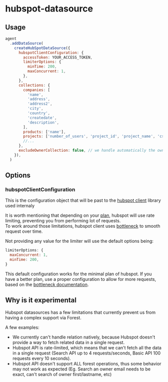 # hubspot-datasource

## Usage

``` javascript
agent
  .addDataSource(
    createHubSpotDataSource({
      hubspotClientConfiguration: {
        accessToken: YOUR_ACCESS_TOKEN,
        limiterOptions: {
          minTime: 200,
          maxConcurrent: 1,
        },
      },
      collections: {
        companies: [
          'name',
          'address',
          'address2',
          'city',
          'country',
          'createdate',
          'description',
        ],
        products: ['name'],
        projects: ['number_of_users', 'project_id', 'project_name', 'cs_owner'],
        //...
      },
      excludeOwnerCollection: false, // we handle automatically the owner collection, but you can exclude it if you want.
    }),
  )

```
## Options 

### hubspotClientConfiguration 

This is the configuration object that will be past to the [hubspot client](https://github.com/HubSpot/hubspot-api-nodejs) library used internaly

It is worth mentioning that depending on your [plan](https://developers.hubspot.com/beta-docs/guides/apps/api-usage/usage-details#private-apps), hubspot will use rate limiting, preventing you from performing lot of requests.  
To work around those limitations, hubspot client uses [bottleneck](https://github.com/SGrondin/bottleneck) to smooth request over time.   

Not providing any value for the limiter will use the default options being: 

```javascript
limiterOptions: {
  maxConcurrent: 1,
  minTime: 200,
}
```

This default configuration works for the minimal plan of hubspot. If you have a better plan, use a proper configuration to allow for more requests, based on the [bottleneck documentation](https://github.com/SGrondin/bottleneck?tab=readme-ov-file#docs). 

## Why is it experimental

Hubspot datasources has a few limitations that currently prevent us from having a complex support via Forest.

A few examples:
- We currently can't handle relation natively, because Hubspot doesn't provide a way to fetch related data in a single request.
- Hubspot API is rate-limited, which means that we can't fetch all the data in a single request (Search API up to 4 requests/seconds, Basic API 100 requests every 10 seconds).
- Hubspot API doesn't support ALL forest operations, thus some behavior may not work as expected (Eg. Search an owner email needs to be exact, can't search of owner first/lastname, etc)
